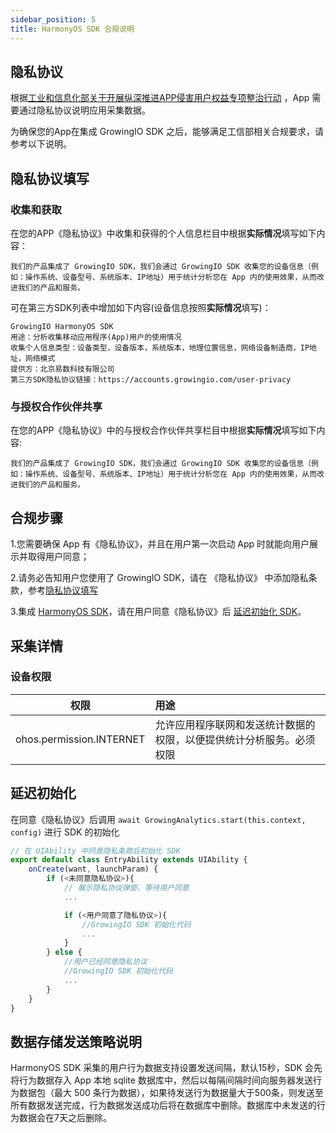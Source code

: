 ```yaml
---
sidebar_position: 5
title: HarmonyOS SDK 合规说明
---
```


## 隐私协议

根据[工业和信息化部关于开展纵深推进APP侵害用户权益专项整治行动](http://www.gov.cn/zhengce/zhengceku/2020-08/02/content_5531975.htm)
，App 需要通过隐私协议说明应用采集数据。

为确保您的App在集成 GrowingIO SDK 之后，能够满足工信部相关合规要求，请参考以下说明。

## 隐私协议填写

### 收集和获取

在您的APP《隐私协议》中收集和获得的个人信息栏目中根据**实际情况**填写如下内容：
```
我们的产品集成了 GrowingIO SDK，我们会通过 GrowingIO SDK 收集您的设备信息（例如：操作系统、设备型号、系统版本、IP地址）用于统计分析您在 App 内的使用效果，从而改进我们的产品和服务。 
```
可在第三方SDK列表中增加如下内容(设备信息按照**实际情况**填写)：
```
GrowingIO HarmonyOS SDK
用途：分析收集移动应用程序(App)用户的使用情况
收集个人信息类型：设备类型，设备版本，系统版本，地理位置信息，网络设备制造商，IP地址，网络模式
提供方：北京易数科技有限公司
第三方SDK隐私协议链接：https://accounts.growingio.com/user-privacy
```

### 与授权合作伙伴共享

在您的APP《隐私协议》中的与授权合作伙伴共享栏目中根据**实际情况**填写如下内容:
```
我们的产品集成了 GrowingIO SDK，我们会通过 GrowingIO SDK 收集您的设备信息（例如：操作系统、设备型号、系统版本、IP地址）用于统计分析您在 App 内的使用效果，从而改进我们的产品和服务。
```

## 合规步骤

1.您需要确保 App 有《隐私协议》，并且在用户第一次启动 App 时就能向用户展示并取得用户同意；
   
2.请务必告知用户您使用了 GrowingIO SDK，请在 《隐私协议》 中添加隐私条款，参考[隐私协议填写](#隐私协议填写)
   
3.集成 [HarmonyOS SDK](/docs/harmonyos)，请在用户同意《隐私协议》后 [延迟初始化 SDK](#延迟初始化)。
​
## 采集详情

### 设备权限

| 权限 | 用途 | 
| :--: | :-- | 
| ohos.permission.INTERNET | 允许应用程序联网和发送统计数据的权限，以便提供统计分析服务。必须权限| 

## 延迟初始化
在同意《隐私协议》后调用 `await GrowingAnalytics.start(this.context, config)` 进行 SDK 的初始化

```typescript
// 在 UIAbility 中同意隐私条款后初始化 SDK
export default class EntryAbility extends UIAbility {
    onCreate(want, launchParam) {
        if (<未同意隐私协议>){
        	// 展示隐私协议弹窗，等待用户同意
            ...

        	if (<用户同意了隐私协议>){
        		//GrowingIO SDK 初始化代码
		        ...
        	}
        } else {
            //用户已经同意隐私协议
            //GrowingIO SDK 初始化代码
            ...
        }
    }
}
```

## 数据存储发送策略说明
HarmonyOS SDK 采集的用户行为数据支持设置发送间隔，默认15秒，SDK 会先将行为数据存入 App 本地 sqlite 数据库中，然后以每隔间隔时间向服务器发送行为数据包（最大 500 条行为数据），如果待发送行为数据量大于500条，则发送至所有数据发送完成，行为数据发送成功后将在数据库中删除。数据库中未发送的行为数据会在7天之后删除。